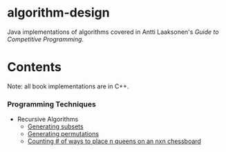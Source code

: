 # algorithm-design

Java implementations of algorithms covered in Antti Laaksonen's *Guide to Competitive Programming*. 

# Contents
Note: all book implementations are in C++.

### Programming Techniques
- Recursive Algorithms
  - [Generating subsets](programmingtechniques/GeneratingSubsets.java)
  - [Generating permutations](programmingtechniques/GeneratingPermutations.java)
  - [Counting # of ways to place n queens on an nxn chessboard](programmingtechniques/CountQueenCombos.java)
